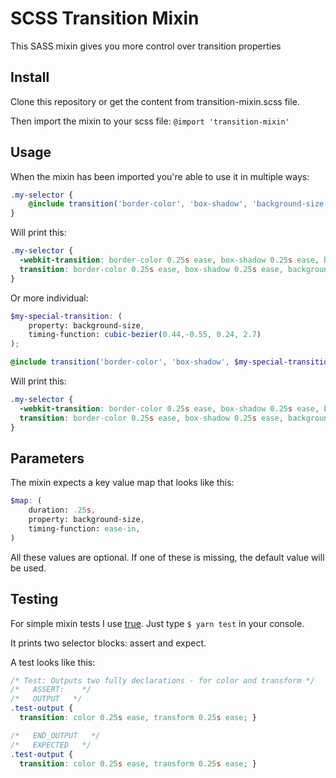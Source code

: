 # SCSS Transition Mixin

This SASS mixin gives you more control over transition properties

## Install

Clone this repository or get the content from transition-mixin.scss file.

Then import the mixin to your scss file: `@import 'transition-mixin'`

## Usage

When the mixin has been imported you're able to use it in multiple ways:

```scss
.my-selector {
    @include transition('border-color', 'box-shadow', 'background-size');
}
```

Will print this:

```css
.my-selector {
  -webkit-transition: border-color 0.25s ease, box-shadow 0.25s ease, background-size 0.25s ease;
  transition: border-color 0.25s ease, box-shadow 0.25s ease, background-size 0.25s ease;
}
```

Or more individual:

```scss
$my-special-transition: (
    property: background-size,
    timing-function: cubic-bezier(0.44,-0.55, 0.24, 2.7)
);

@include transition('border-color', 'box-shadow', $my-special-transition);
```

Will print this:

```css
.my-selector {
  -webkit-transition: border-color 0.25s ease, box-shadow 0.25s ease, background-size 0.25s cubic-bezier(0.44, -0.55, 0.24, 2.7);
  transition: border-color 0.25s ease, box-shadow 0.25s ease, background-size 0.25s cubic-bezier(0.44, -0.55, 0.24, 2.7);
}
```

## Parameters

The mixin expects a key value map that looks like this:

```scss
$map: (
    duration: .25s,
    property: background-size,
    timing-function: ease-in,
)
```

All these values are optional. If one of these is missing, the default value will be used.

## Testing

For simple mixin tests I use [true](https://github.com/oddbird/true]).
Just type `$ yarn test` in your console.

It prints two selector blocks: assert and expect.

A test looks like this:
```css
/* Test: Outputs two fully declarations - for color and transform */
/*   ASSERT:    */
/*   OUTPUT   */
.test-output {
  transition: color 0.25s ease, transform 0.25s ease; }

/*   END_OUTPUT   */
/*   EXPECTED   */
.test-output {
  transition: color 0.25s ease, transform 0.25s ease; }
```